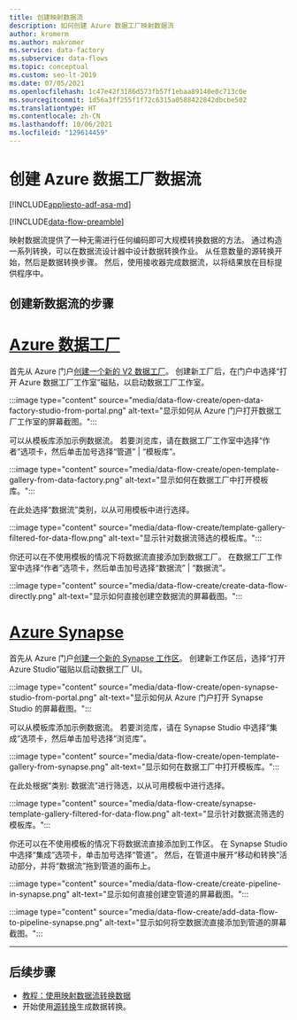 ```yaml
---
title: 创建映射数据流
description: 如何创建 Azure 数据工厂映射数据流
author: kromerm
ms.author: makromer
ms.service: data-factory
ms.subservice: data-flows
ms.topic: conceptual
ms.custom: seo-lt-2019
ms.date: 07/05/2021
ms.openlocfilehash: 1c47e42f3186d573fb57f1ebaa89140e0c713c0e
ms.sourcegitcommit: 1d56a3ff255f1f72c6315a0588422842dbcbe502
ms.translationtype: HT
ms.contentlocale: zh-CN
ms.lasthandoff: 10/06/2021
ms.locfileid: "129614459"
---
```

# <a name="create-azure-data-factory-data-flows"></a>创建 Azure 数据工厂数据流

[!INCLUDE[appliesto-adf-asa-md](includes/appliesto-adf-asa-md.md)]

[!INCLUDE[data-flow-preamble](includes/data-flow-preamble.md)]

映射数据流提供了一种无需进行任何编码即可大规模转换数据的方法。 通过构造一系列转换，可以在数据流设计器中设计数据转换作业。 从任意数量的源转换开始，然后是数据转换步骤。 然后，使用接收器完成数据流，以将结果放在目标提供程序中。

## <a name="steps-to-create-a-new-data-flow"></a>创建新数据流的步骤

# <a name="azure-data-factory"></a>[Azure 数据工厂](#tab/data-factory)

首先从 Azure 门户[创建一个新的 V2 数据工厂](quickstart-create-data-factory-portal.md)。 创建新工厂后，在门户中选择“打开 Azure 数据工厂工作室”磁贴，以启动数据工厂工作室。

:::image type="content" source="media/data-flow-create/open-data-factory-studio-from-portal.png" alt-text="显示如何从 Azure 门户打开数据工厂工作室的屏幕截图。":::

可以从模板库添加示例数据流。 若要浏览库，请在数据工厂工作室中选择“作者”选项卡，然后单击加号选择“管道” | “模板库”。

:::image type="content" source="media/data-flow-create/open-template-gallery-from-data-factory.png" alt-text="显示如何在数据工厂中打开模板库。":::

在此处选择“数据流”类别，以从可用模板中进行选择。

:::image type="content" source="media/data-flow-create/template-gallery-filtered-for-data-flow.png" alt-text="显示针对数据流筛选的模板库。":::

你还可以在不使用模板的情况下将数据流直接添加到数据工厂。 在数据工厂工作室中选择“作者”选项卡，然后单击加号选择“数据流” | “数据流”。  

:::image type="content" source="media/data-flow-create/create-data-flow-directly.png" alt-text="显示如何直接创建空数据流的屏幕截图。":::

# <a name="azure-synapse"></a>[Azure Synapse](#tab/synapse-analytics)

首先从 Azure 门户[创建一个新的 Synapse 工作区](../synapse-analytics/quickstart-create-workspace.md)。 创建新工作区后，选择“打开 Azure Studio”磁贴以启动数据工厂 UI。
    
:::image type="content" source="media/data-flow-create/open-synapse-studio-from-portal.png" alt-text="显示如何从 Azure 门户打开 Synapse Studio 的屏幕截图。":::

可以从模板库添加示例数据流。  若要浏览库，请在 Synapse Studio 中选择“集成”选项卡，然后单击加号选择“浏览库”。

:::image type="content" source="media/data-flow-create/open-template-gallery-from-synapse.png" alt-text="显示如何在数据工厂中打开模板库。":::

在此处根据“类别: 数据流”进行筛选，以从可用模板中进行选择。

:::image type="content" source="media/data-flow-create/synapse-template-gallery-filtered-for-data-flow.png" alt-text="显示针对数据流筛选的模板库。":::

你还可以在不使用模板的情况下将数据流直接添加到工作区。 在 Synapse Studio 中选择“集成”选项卡，单击加号选择“管道”。  然后，在管道中展开“移动和转换”活动部分，并将“数据流”拖到管道的画布上。

:::image type="content" source="media/data-flow-create/create-pipeline-in-synapse.png" alt-text="显示如何直接创建空管道的屏幕截图。":::

:::image type="content" source="media/data-flow-create/add-data-flow-to-pipeline-synapse.png" alt-text="显示如何将空数据流直接添加到管道的屏幕截图。":::

---

## <a name="next-steps"></a>后续步骤

* [教程：使用映射数据流转换数据](tutorial-data-flow.md)
* 开始使用[源转换](data-flow-source.md)生成数据转换。
